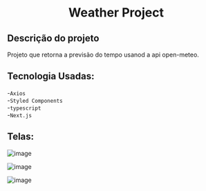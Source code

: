 <h1 align="center">
  Weather Project</h1>                               
  
## Descrição do projeto

Projeto que retorna a previsão do tempo usanod a api open-meteo.

## Tecnologia Usadas:
-`Axios`\
-`Styled Components`\
-`typescript`\
-`Next.js`

## Telas:
![image](https://github.com/user-attachments/assets/a30120a4-48a4-49d6-8aac-4a4ed9b4475b)

![image](https://github.com/user-attachments/assets/53b17cce-d412-4dca-94d9-360b26943193)

![image](https://github.com/user-attachments/assets/38445168-406c-4b2a-8e83-33752c89f4b1)

